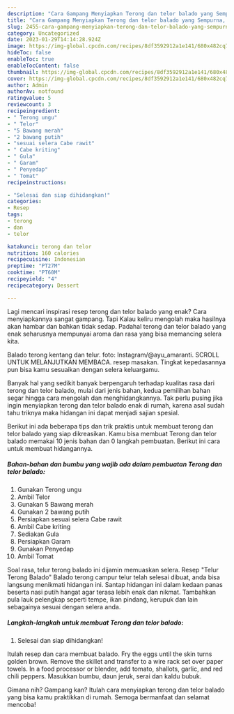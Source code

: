```yaml
---
description: "Cara Gampang Menyiapkan Terong dan telor balado yang Sempurna, Buat Buka Puasa Lezat Sekali"
title: "Cara Gampang Menyiapkan Terong dan telor balado yang Sempurna, Buat Buka Puasa Lezat Sekali"
slug: 2455-cara-gampang-menyiapkan-terong-dan-telor-balado-yang-sempurna-buat-buka-puasa-lezat-sekali
category: Uncategorized
date: 2023-01-29T14:14:28.924Z
image: https://img-global.cpcdn.com/recipes/8df3592912a1e141/680x482cq70/terong-dan-telor-balado-foto-resep-utama.jpg
hideToc: false
enableToc: true
enableTocContent: false
thumbnail: https://img-global.cpcdn.com/recipes/8df3592912a1e141/680x482cq70/terong-dan-telor-balado-foto-resep-utama.jpg
cover: https://img-global.cpcdn.com/recipes/8df3592912a1e141/680x482cq70/terong-dan-telor-balado-foto-resep-utama.jpg
author: Admin
authorAv: notfound
ratingvalue: 5
reviewcount: 3
recipeingredient:
- " Terong ungu"
- " Telor"
- "5 Bawang merah"
- "2 bawang putih"
- "sesuai selera Cabe rawit"
- " Cabe kriting"
- " Gula"
- " Garam"
- " Penyedap"
- " Tomat"
recipeinstructions:

- "Selesai dan siap dihidangkan!"
categories:
- Resep
tags:
- terong
- dan
- telor

katakunci: terong dan telor 
nutrition: 160 calories
recipecuisine: Indonesian
preptime: "PT27M"
cooktime: "PT60M"
recipeyield: "4"
recipecategory: Dessert

---
```



Lagi mencari inspirasi resep terong dan telor balado yang enak? Cara menyiapkannya sangat gampang. Tapi Kalau keliru mengolah maka hasilnya akan hambar dan bahkan tidak sedap. Padahal terong dan telor balado yang enak seharusnya mempunyai aroma dan rasa yang bisa memancing selera kita.


Balado terong kentang dan telur. foto: Instagram/@ayu_amaranti. SCROLL UNTUK MELANJUTKAN MEMBACA. resep masakan. Tingkat kepedasannya pun bisa kamu sesuaikan dengan selera keluargamu.

Banyak hal yang sedikit banyak berpengaruh terhadap kualitas rasa dari terong dan telor balado, mulai dari jenis bahan, kedua pemilihan bahan segar hingga cara mengolah dan menghidangkannya. Tak perlu pusing jika ingin menyiapkan terong dan telor balado enak di rumah, karena asal sudah tahu triknya maka hidangan ini dapat menjadi sajian spesial.


Berikut ini ada beberapa tips dan trik praktis untuk membuat terong dan telor balado yang siap dikreasikan. Kamu bisa membuat Terong dan telor balado memakai 10 jenis bahan dan 0 langkah pembuatan. Berikut ini cara untuk membuat hidangannya.

<!--inarticleads1-->

##### Bahan-bahan dan bumbu yang wajib ada dalam pembuatan Terong dan telor balado:

1. Gunakan  Terong ungu
1. Ambil  Telor
1. Gunakan 5 Bawang merah
1. Gunakan 2 bawang putih
1. Persiapkan sesuai selera Cabe rawit
1. Ambil  Cabe kriting
1. Sediakan  Gula
1. Persiapkan  Garam
1. Gunakan  Penyedap
1. Ambil  Tomat


Soal rasa, telur terong balado ini dijamin memuaskan selera. Resep &#34;Telur Terong Balado&#34; Balado terong campur telur telah selesai dibuat, anda bisa langsung menikmati hidangan ini. Santap hidangan ini dalam kedaan panas beserta nasi putih hangat agar terasa lebih enak dan nikmat. Tambahkan pula lauk pelengkap seperti tempe, ikan pindang, kerupuk dan lain sebagainya sesuai dengan selera anda. 

<!--inarticleads2-->

##### Langkah-langkah untuk membuat Terong dan telor balado:


1. Selesai dan siap dihidangkan!

Itulah resep dan cara membuat balado. Fry the eggs until the skin turns golden brown. Remove the skillet and transfer to a wire rack set over paper towels. In a food processor or blender, add tomato, shallots, garlic, and red chili peppers. Masukkan bumbu, daun jeruk, serai dan kaldu bubuk. 

Gimana nih? Gampang kan? Itulah cara menyiapkan terong dan telor balado yang bisa kamu praktikkan di rumah. Semoga bermanfaat dan selamat mencoba!
